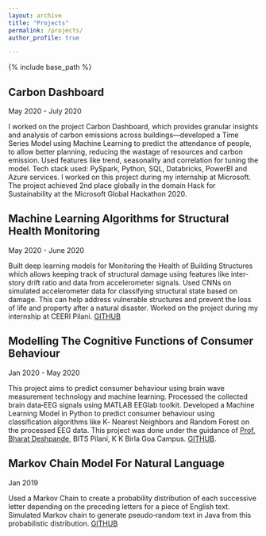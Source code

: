 ```yaml
---
layout: archive
title: "Projects"
permalink: /projects/
author_profile: true

---
```

{% include base_path %}
## Carbon Dashboard 
May 2020 - July 2020

I worked on the project Carbon Dashboard, which provides granular insights and analysis of carbon emissions across buildings—developed a Time Series Model using Machine Learning to predict the attendance of people, to allow better planning, reducing the wastage of resources and carbon emission. Used features like trend, seasonality and correlation for tuning the model. Tech stack used: PySpark, Python, SQL, Databricks, PowerBI and Azure services. I worked on this project during my internship at Microsoft. 
The project achieved 2nd place globally in the domain Hack for Sustainability at the Microsoft Global Hackathon 2020.

## Machine Learning Algorithms for Structural Health Monitoring 
May 2020 - June 2020

Built deep learning models for Monitoring the Health of Building Structures which allows keeping track of structural damage using features like inter-story drift ratio and data from accelerometer signals. Used CNNs on simulated accelerometer data for classifying structural state based on damage. This can help address vulnerable structures and prevent the loss of life and property after a natural disaster. Worked on the project during my internship at CEERI Pilani. [GITHUB](https://github.com/vishwa27yvs/Structural-Health-Monitoring)

## Modelling The Cognitive Functions of Consumer Behaviour 
Jan 2020 - May 2020

This project aims to predict consumer behaviour using brain wave measurement technology and machine learning. Processed the collected brain data‑EEG signals using MATLAB EEGlab toolkit. Developed a Machine Learning Model in Python to predict consumer behaviour using classification algorithms like K‑ Nearest Neighbors and
Random Forest on the processed EEG data. This project was done under the guidance of [Prof. Bharat Deshpande](https://www.bits-pilani.ac.in/goa/bmd/profile), BITS Pilani, K K Birla Goa Campus. [GITHUB](https://github.com/vishwa27yvs/ML-and-Consumer-Neuroscience).

## Markov Chain Model For Natural Language 
Jan 2019

Used a Markov Chain to create a probability distribution of each successive letter depending on the preceding letters for a piece of English text. Simulated Markov chain to generate pseudo‑random text in Java from this probabilistic distribution. [GITHUB](https://github.com/vishwa27yvs/Intro-to-Computer-Science-COS-126/tree/master/Markov%20Model)
